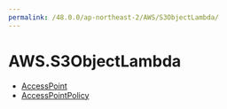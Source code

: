```yaml
---
permalink: /48.0.0/ap-northeast-2/AWS/S3ObjectLambda/
---
```


# AWS.S3ObjectLambda



* [AccessPoint](AccessPoint.md)
* [AccessPointPolicy](AccessPointPolicy.md)